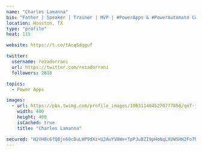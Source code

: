 ```yaml
---
name: "Charles Lamanna"
bio: "Father | Speaker | Trainer | MVP | #PowerApps & #PowerAutomate Community Super User | YouTuber Right-pointing triangle http://youtube.com/c/rezadorrani | Learn - Share - Clockwise rightwards and leftwards open circle arrows"
location: Houston, TX
type: "profile"
heat: 115

website: https://t.co/tAcqSdqguf

twitter:
  username: rezadorrani
  url: https://twitter.com/rezadorrani
  followers: 2818

topics:
  - Power Apps

images:
  - url: https://pbs.twimg.com/profile_images/1063114045270777856/qeT-jpWr_400x400.jpg
    width: 400
    height: 400
    isCached: true
    title: "Charles Lamanna"

secured: "H2VH8c6fQ8jn60cDuLWP9dXz+U2AuYV0We+TpPJuBZI9pHoNqLXUWSHH2Fo7hak3rG9/j2lXnbHyMdkthDwbytdb6l1DBIt3rHu2POr15LwIiBg2d0mnMGZnqZZuOkKoD4hIiS9DJf/ViR+CNNYDyOdBZeAebzR7tJmAshlCIAZNebr1zBHN9imbWoHppXoE3RDNQSOT/bgHIpHS1L4rywnFiWKSJtHX0HvFZ+zKniTw9YgsbFYIkOUS91YBsuU2EzIDtcnTHdZhebR1np6smmBN6djnvso6hJ+SNb7X5x8XSLT2PPZBQC4EfC2+WDba3Nre7vkoFKoLzsgX62aT4ap31i6E+C6dZqEqEAYlgo92Upefz8FcV7Z8qT+/sdSXZO94AZw8vJ3axQXtwzKc71geLWdTSBsi4JhyYsyMGZo=;ySIMw57hEVWRV9W+9rdy/Q=="
---
```


